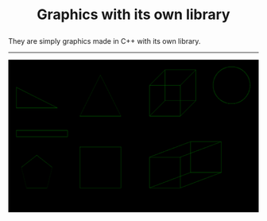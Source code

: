 # <p align=center> Graphics with its own library </p>

They are simply graphics made in C++ with its own library.

----------------------------------

<p align="center">
  <img src="https://github.com/Booh-rm/Hello_C/blob/main/graphics%20with%20its%20own%20library/media/graphics.png" />
</p>
